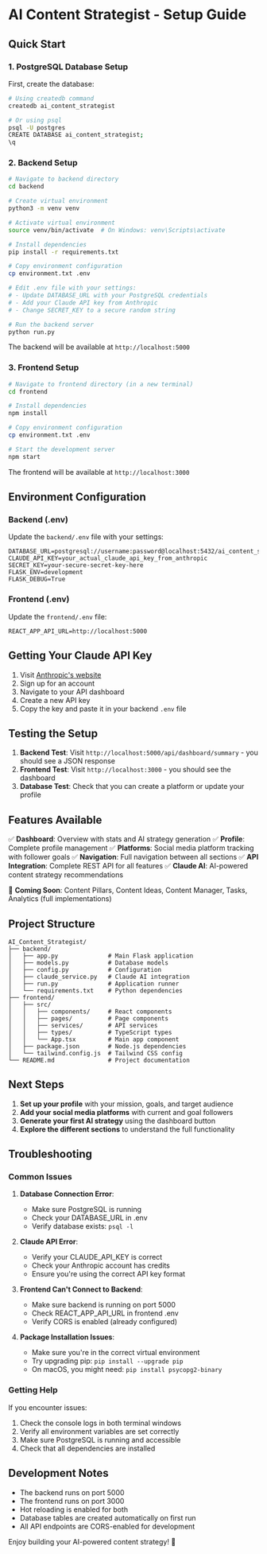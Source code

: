 # AI Content Strategist - Setup Guide

## Quick Start

### 1. PostgreSQL Database Setup

First, create the database:
```bash
# Using createdb command
createdb ai_content_strategist

# Or using psql
psql -U postgres
CREATE DATABASE ai_content_strategist;
\q
```

### 2. Backend Setup

```bash
# Navigate to backend directory
cd backend

# Create virtual environment
python3 -m venv venv

# Activate virtual environment
source venv/bin/activate  # On Windows: venv\Scripts\activate

# Install dependencies
pip install -r requirements.txt

# Copy environment configuration
cp environment.txt .env

# Edit .env file with your settings:
# - Update DATABASE_URL with your PostgreSQL credentials
# - Add your Claude API key from Anthropic
# - Change SECRET_KEY to a secure random string

# Run the backend server
python run.py
```

The backend will be available at `http://localhost:5000`

### 3. Frontend Setup

```bash
# Navigate to frontend directory (in a new terminal)
cd frontend

# Install dependencies
npm install

# Copy environment configuration
cp environment.txt .env

# Start the development server
npm start
```

The frontend will be available at `http://localhost:3000`

## Environment Configuration

### Backend (.env)

Update the `backend/.env` file with your settings:

```
DATABASE_URL=postgresql://username:password@localhost:5432/ai_content_strategist
CLAUDE_API_KEY=your_actual_claude_api_key_from_anthropic
SECRET_KEY=your-secure-secret-key-here
FLASK_ENV=development
FLASK_DEBUG=True
```

### Frontend (.env)

Update the `frontend/.env` file:

```
REACT_APP_API_URL=http://localhost:5000
```

## Getting Your Claude API Key

1. Visit [Anthropic's website](https://www.anthropic.com)
2. Sign up for an account
3. Navigate to your API dashboard
4. Create a new API key
5. Copy the key and paste it in your backend `.env` file

## Testing the Setup

1. **Backend Test**: Visit `http://localhost:5000/api/dashboard/summary` - you should see a JSON response
2. **Frontend Test**: Visit `http://localhost:3000` - you should see the dashboard
3. **Database Test**: Check that you can create a platform or update your profile

## Features Available

✅ **Dashboard**: Overview with stats and AI strategy generation
✅ **Profile**: Complete profile management 
✅ **Platforms**: Social media platform tracking with follower goals
✅ **Navigation**: Full navigation between all sections
✅ **API Integration**: Complete REST API for all features
✅ **Claude AI**: AI-powered content strategy recommendations

🚧 **Coming Soon**: Content Pillars, Content Ideas, Content Manager, Tasks, Analytics (full implementations)

## Project Structure

```
AI_Content_Strategist/
├── backend/
│   ├── app.py              # Main Flask application
│   ├── models.py           # Database models
│   ├── config.py           # Configuration
│   ├── claude_service.py   # Claude AI integration
│   ├── run.py              # Application runner
│   └── requirements.txt    # Python dependencies
├── frontend/
│   ├── src/
│   │   ├── components/     # React components
│   │   ├── pages/          # Page components
│   │   ├── services/       # API services
│   │   ├── types/          # TypeScript types
│   │   └── App.tsx         # Main app component
│   ├── package.json        # Node.js dependencies
│   └── tailwind.config.js  # Tailwind CSS config
└── README.md               # Project documentation
```

## Next Steps

1. **Set up your profile** with your mission, goals, and target audience
2. **Add your social media platforms** with current and goal followers
3. **Generate your first AI strategy** using the dashboard button
4. **Explore the different sections** to understand the full functionality

## Troubleshooting

### Common Issues

1. **Database Connection Error**: 
   - Make sure PostgreSQL is running
   - Check your DATABASE_URL in .env
   - Verify database exists: `psql -l`

2. **Claude API Error**:
   - Verify your CLAUDE_API_KEY is correct
   - Check your Anthropic account has credits
   - Ensure you're using the correct API key format

3. **Frontend Can't Connect to Backend**:
   - Make sure backend is running on port 5000
   - Check REACT_APP_API_URL in frontend .env
   - Verify CORS is enabled (already configured)

4. **Package Installation Issues**:
   - Make sure you're in the correct virtual environment
   - Try upgrading pip: `pip install --upgrade pip`
   - On macOS, you might need: `pip install psycopg2-binary`

### Getting Help

If you encounter issues:
1. Check the console logs in both terminal windows
2. Verify all environment variables are set correctly
3. Make sure PostgreSQL is running and accessible
4. Check that all dependencies are installed

## Development Notes

- The backend runs on port 5000
- The frontend runs on port 3000
- Hot reloading is enabled for both
- Database tables are created automatically on first run
- All API endpoints are CORS-enabled for development

Enjoy building your AI-powered content strategy! 🚀 